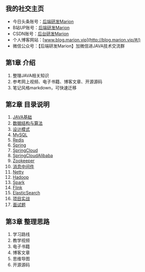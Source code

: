 ## 我的社交主页

- 今日头条账号：[后端研发Marion](https://www.toutiao.com/c/user/token/MS4wLjABAAAAChrLQhHvIVE31-TLHrkth8_9uQLhosRHQmKC5jkat70/)
- B站UP账号：[后端研发Marion](https://space.bilibili.com/269097482)
- CSDN账号：[后台研发Marion](https://blog.csdn.net/luomao2012)
- 个人博客网站：[www.blog.marion.vip](http://blog.marion.vip/#/)
- 微信公众号：【后端研发Marion】加微信进JAVA技术交流群

## 第1章 介绍
1. 整理JAVA相关知识
2. 参考网上视频、电子书籍、博客文章、开源源码
3. 笔记风格markdown，可快速迁移

## 第2章 目录说明
1. [JAVA基础](/1-JAVA基础)
2. [数据结构与算法](/12-数据结构与算法)
3. [设计模式](/6-设计模式)
3. [MySQL](/2-MySQL)
4. [Redis](/4-Redis)
4. [Spring](/3-Spring全家桶)
4. [SpringCloud](/3-Spring全家桶/SpringCloud)
4. [SpringCloudAlibaba](/3-Spring全家桶/SpringCloudAlibaba)
4. [Zookeeper](/消息中间件)
4. [消息中间件](/3-Spring全家桶/SpringCloudAlibaba)
4. [Netty](/3-Spring全家桶/SpringCloudAlibaba)
4. [Hadoop](/10-大数据/Hadoop)
4. [Spark](/10-大数据/Spark)
4. [Flink](/10-大数据/Flink)
4. [ElasticSearch](/10-大数据/ElasticSearch搜索引擎)
4. [项目实战](/项目实战)
4. [面试题](/14-JAVA高级面试题)

## 第3章 整理思路
1. 学习路线
2. 教学视频
3. 电子书籍
4. 博客文章
5. 思维导图
6. 开源源码